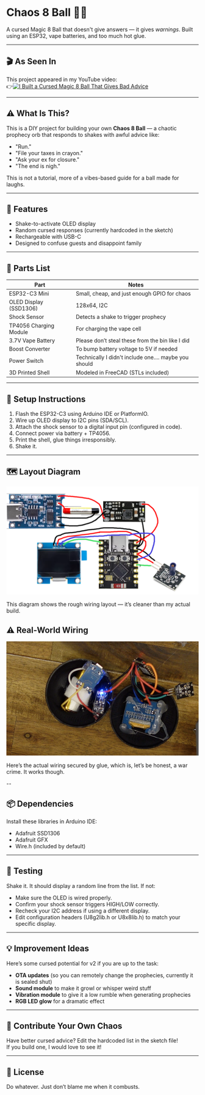 # Chaos 8 Ball 🔮💀  
A cursed Magic 8 Ball that doesn't give answers — it gives *warnings*. 
Built using an ESP32, vape batteries, and too much hot glue.

---

## 🎬 As Seen In

This project appeared in my YouTube video:  
👉[![I Built a Cursed Magic 8 Ball That Gives Bad Advice](https://img.youtube.com/vi/-yIj9mfP2Uo/hqdefault.jpg)](https://www.youtube.com/watch?v=-yIj9mfP2Uo)


---

## ⚠️ What Is This?

This is a DIY project for building your own **Chaos 8 Ball** — a chaotic prophecy orb that responds to shakes with awful advice like:

- "Run."
- "File your taxes in crayon."
- "Ask your ex for closure."
- "The end is nigh."

This is not a tutorial, more of a vibes-based guide for a ball made for laughs.

---

## 🧠 Features

- Shake-to-activate OLED display
- Random cursed responses (currently hardcoded in the sketch)
- Rechargeable with USB-C
- Designed to confuse guests and disappoint family

---

## 🧰 Parts List

| Part | Notes |
|------|-------|
| ESP32-C3 Mini | Small, cheap, and just enough GPIO for chaos |
| OLED Display (SSD1306) | 128x64, I2C |
| Shock Sensor | Detects a shake to trigger prophecy |
| TP4056 Charging Module | For charging the vape cell |
| 3.7V Vape Battery | Please don’t steal these from the bin like I did |
| Boost Converter | To bump battery voltage to 5V if needed |
| Power Switch | Technically I didn't include one.... maybe you should |
| 3D Printed Shell | Modeled in FreeCAD (STLs included) |

---

## 🔧 Setup Instructions

1. Flash the ESP32-C3 using Arduino IDE or PlatformIO.
2. Wire up OLED display to I2C pins (SDA/SCL).
3. Attach the shock sensor to a digital input pin (configured in code).
4. Connect power via battery + TP4056.
5. Print the shell, glue things irresponsibly.
6. Shake it.

---
## 🗺️ Layout Diagram

![Layout](./badwiringdiagram.png)

This diagram shows the rough wiring layout — it’s cleaner than my actual build.

## ⚠️ Real-World Wiring

![Bad Wiring](./layout.png)

Here’s the actual wiring secured by glue, which is, let’s be honest, a war crime. It works though.

--

## 📦 Dependencies

Install these libraries in Arduino IDE:

- Adafruit SSD1306
- Adafruit GFX
- Wire.h (included by default)

---

## 🧪 Testing

Shake it. It should display a random line from the list. If not:
- Make sure the OLED is wired properly.
- Confirm your shock sensor triggers HIGH/LOW correctly.
- Recheck your I2C address if using a different display.
- Edit configuration headers (U8g2lib.h or U8x8lib.h) to match your specific display.

---

## 💡 Improvement Ideas

Here’s some cursed potential for v2 if you are up to the task:

- **OTA updates** (so you can remotely change the prophecies, currently it is sealed shut)
- **Sound module** to make it growl or whisper weird stuff
- **Vibration module** to give it a low rumble when generating prophecies
- **RGB LED glow** for a dramatic effect

---

## 📮 Contribute Your Own Chaos

Have better cursed advice? Edit the hardcoded list in the sketch file!  
If you build one, I would love to see it!

---

## 🖤 License

Do whatever. Just don’t blame me when it combusts.

